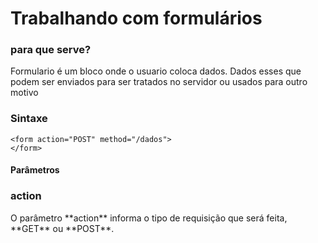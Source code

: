 # Trabalhando com formulários

### para que serve?
<p>Formulario é um bloco onde o usuario coloca dados. Dados esses que podem ser enviados para ser tratados no servidor ou usados para outro motivo</p>

### Sintaxe

```
<form action="POST" method="/dados">
</form>
```

#### Parâmetros

<h3>action</h3>
<p>O parâmetro **action** informa o tipo de requisição que será feita, **GET** ou **POST**.</p>